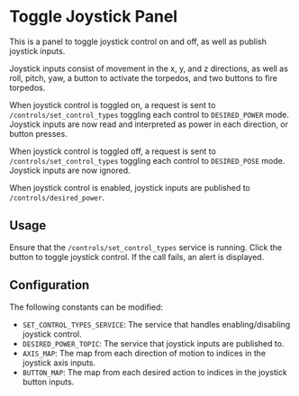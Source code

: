 # Toggle Joystick Panel
This is a panel to toggle joystick control on and off, as well as publish joystick inputs.

Joystick inputs consist of movement in the x, y, and z directions, as well as roll, pitch, yaw, a button to activate the torpedos, and two buttons to fire torpedos.

When joystick control is toggled on, a request is sent to `/controls/set_control_types` toggling each control to `DESIRED_POWER` mode. Joystick inputs are now read and interpreted as power in each direction, or button presses.

When joystick control is toggled off, a request is sent to `/controls/set_control_types` toggling each control to `DESIRED_POSE` mode. Joystick inputs are now ignored.

When joystick control is enabled, joystick inputs are published to `/controls/desired_power`.

## Usage
Ensure that the `/controls/set_control_types` service is running. Click the button to toggle joystick control. If the call fails, an alert is displayed.

## Configuration
The following constants can be modified:

- `SET_CONTROL_TYPES_SERVICE`: The service that handles enabling/disabling joystick control.
- `DESIRED_POWER_TOPIC`: The service that joystick inputs are published to.
- `AXIS_MAP`: The map from each direction of motion to indices in the joystick axis inputs. 
- `BUTTON_MAP`: The map from each desired action to indices in the joystick button inputs.